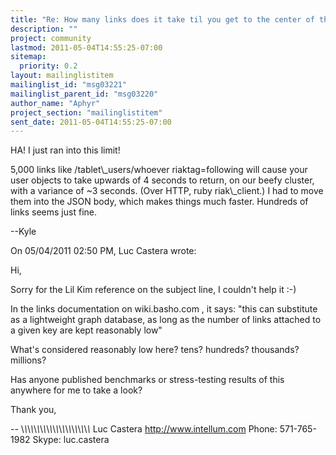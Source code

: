 ```yaml
---
title: "Re: How many links does it take til you get to the center of the ... ?"
description: ""
project: community
lastmod: 2011-05-04T14:55:25-07:00
sitemap:
  priority: 0.2
layout: mailinglistitem
mailinglist_id: "msg03221"
mailinglist_parent_id: "msg03220"
author_name: "Aphyr"
project_section: "mailinglistitem"
sent_date: 2011-05-04T14:55:25-07:00
---
```


HA! I just ran into this limit!

5,000 links like /tablet\\_users/whoever riaktag=following will cause your 
user objects to take upwards of 4 seconds to return, on our beefy 
cluster, with a variance of ~3 seconds. (Over HTTP, ruby riak\\_client.) I 
had to move them into the JSON body, which makes things much faster. 
Hundreds of links seems just fine.


--Kyle

On 05/04/2011 02:50 PM, Luc Castera wrote:

Hi,

Sorry for the Lil Kim reference on the subject line, I couldn't help it :-)

In the links documentation on wiki.basho.com , it
says:
"this can substitute as a lightweight graph database, as long as the
number of links attached to a given key are kept reasonably low"

What's considered reasonably low here? tens? hundreds? thousands? millions?

Has anyone published benchmarks or stress-testing results of this
anywhere for me to take a look?

Thank you,

--
\\_\\_\\_\\_\\_\\_\\_\\_\\_\\_\\_\\_\\_\\_\\_\\_\\_\\_\\_\\_\\_\\_
Luc Castera
http://www.intellum.com
Phone: 571-765-1982
Skype: luc.castera
